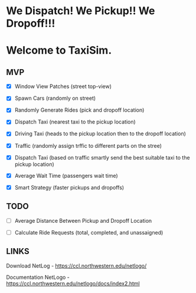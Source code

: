 # We Dispatch! We Pickup!! We Dropoff!!! 

# Welcome to TaxiSim.

## MVP
- [x] Window View Patches (street top-view)
- [x] Spawn Cars (randomly on street)
- [x] Randomly Generate Rides (pick and dropoff location)
- [x] Dispatch Taxi (nearest taxi to the pickup location)
- [x] Driving Taxi (heads to the pickup location then to the dropoff location)
- [x] Traffic (randomly assign trffic to different parts on the stree)
- [x] Dispatch Taxi (based on traffic smartly send the best suitable taxi to the pickup location)
- [x] Average Wait Time (passengers wait time)
- [x] Smart Strategy (faster pickups and dropoffs)


## TODO
- [ ] Average Distance Between Pickup and Dropoff Location
- [ ] Calculate Ride Requests (total, completed, and unassaigned)


## LINKS

Download NetLog - https://ccl.northwestern.edu/netlogo/

Documentation NetLogo - https://ccl.northwestern.edu/netlogo/docs/index2.html
